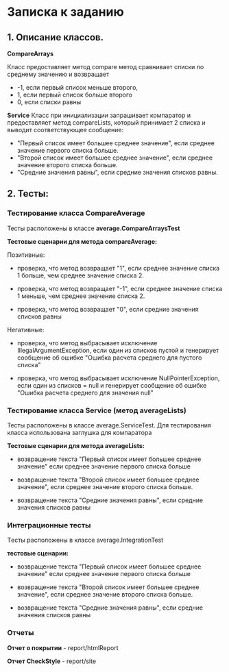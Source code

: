 # Записка к заданию

## 1. Описание классов.

**CompareArrays**

Класс предоставляет метод compare
метод сравнивает списки по среднему значению и возвращает

- -1, если первый список меньше второго,
- 1, если первый список больше второго
- 0, если списки равны

**Service**
Класс при инициализации запрашивает компаратор и предоставляет метод compareLists,
который принимает 2 списка и выводит соответствующее сообщение:

- "Первый список имеет большее среднее значение", если среднее значение первого списка больше.
- "Второй список имеет большее среднее значение", если среднее значение второго списка больше.
- "Средние значения равны", если средние значения списков равны.

## 2. Тесты:

### Тестирование класса CompareAverage

Тесты расположены в классе **average.CompareArraysTest**

**Тестовые сценарии для метода compareAverage:**

Позитивные:

- проверка, что метод возвращает "1",
  если среднее значение списка 1 больше, чем среднее значение списка 2.


- проверка, что метод возвращает "-1",
  если среднее значение списка 1 меньше, чем среднее значение списка 2.


- проверка, что метод возвращает "0",
  если средние значения списков равны

Негативные:

- проверка, что метод выбрасывает исключение IllegalArgumentException, если один из списков пустой
  и генерирует сообщение об ошибке "Ошибка расчета среднего для пустого списка"

- проверка, что метод выбрасывает исключение NullPointerException, если один из списков = null
  и генерирует сообщение об ошибке "Ошибка расчета среднего для значения null"

### Тестирование класса Service (метод averageLists)

Тесты расположены в классе average.ServiceTest.
Для тестирования класса использована заглушка для компаратора

**Тестовые сценарии для метода averageLists:**

- возвращение текста "Первый список имеет большее среднее значение"
  если среднее значение первого списка больше


- возвращение текста "Второй список имеет большее среднее значение",
  если среднее значение второго списка больше.


- возвращение текста "Средние значения равны",
  если средние значения списков равны

### Интеграционные тесты

Tесты расположены в классе average.IntegrationTest

**тестовые сценарии:**

- возвращение текста "Первый список имеет большее среднее значение"
  если среднее значение первого списка больше


- возвращение текста "Второй список имеет большее среднее значение",
  если среднее значение второго списка больше.


- возвращение текста "Средние значения равны",
  если средние значения списков равны


### Отчеты

**Отчет о покрытии** - report/htmlReport

**Отчет CheckStyle** - report/site